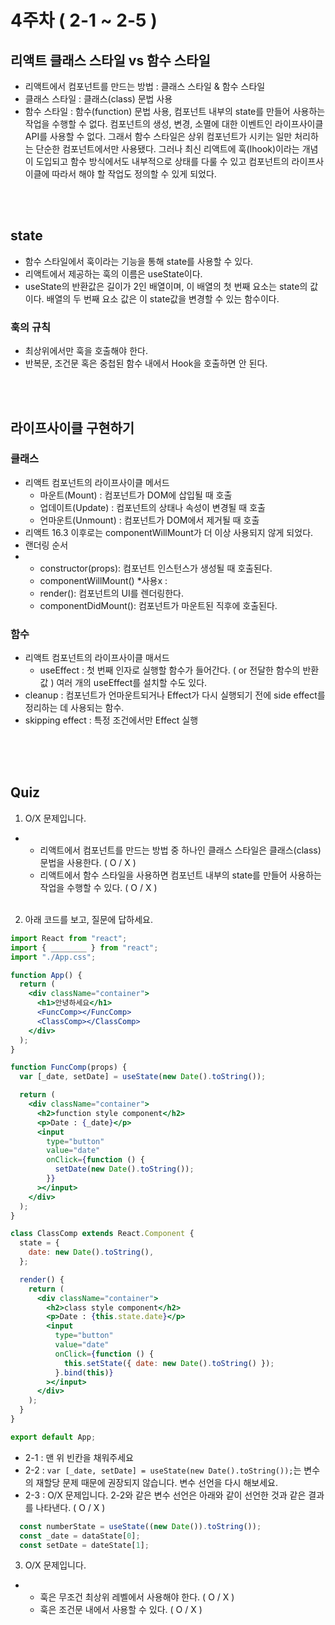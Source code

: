 # 4주차 ( 2-1 ~ 2-5 )
## 리액트 클래스 스타일 vs 함수 스타일
- 리액트에서 컴포넌트를 만드는 방법 : 클래스 스타일 & 함수 스타일
- 클래스 스타일 : 클래스(class) 문법 사용
- 함수 스타일 : 함수(function) 문법 사용, 컴포넌트 내부의 state를 만들어 사용하는 작업을 수행할 수 없다. 컴포넌트의 생성, 변경, 소멸에 대한 이벤트인 라이프사이클 API를 사용할 수 없다. 그래서 함수 스타일은 상위 컴포넌트가 시키는 일만 처리하는 단순한 컴포넌트에서만 사용됐다. 그러나 최신 리액트에 훅(Ihook)이라는 개념이 도입되고 함수 방식에서도 내부적으로 상태를 다룰 수 있고 컴포넌트의 라이프사이클에 따라서 해야 할 작업도 정의할 수 있게 되었다. 
  
<br><br>
## state
- 함수 스타일에서 훅이라는 기능을 통해 state를 사용할 수 있다.
- 리액트에서 제공하는 훅의 이름은 useState이다.
- useState의 반환값은 길이가 2인 배열이며, 이 배열의 첫 번째 요소는 state의 값이다. 배열의 두 번째 요소 값은 이 state값을 변경할 수 있는 함수이다.

### 훅의 규칙
- 최상위에서만 훅을 호출해야 한다.
- 반복문, 조건문 혹은 중첩된 함수 내에서 Hook을 호출하면 안 된다.

<br><br>
## 라이프사이클 구현하기
### 클래스
- 리액트 컴포넌트의 라이프사이클 메서드
  - 마운트(Mount) : 컴포넌트가 DOM에 삽입될 때 호출
  - 업데이트(Update) : 컴포넌트의 상태나 속성이 변경될 때 호출
  - 언마운트(Unmount) : 컴포넌트가 DOM에서 제거될 때 호출
- 리액트 16.3 이후로는 componentWillMount가 더 이상 사용되지 않게 되었다.
- 랜더링 순서
- - constructor(props): 컴포넌트 인스턴스가 생성될 때 호출된다.
  - componentWillMount() *사용x :  
  - render(): 컴포넌트의 UI를 렌더링한다.
  - componentDidMount(): 컴포넌트가 마운트된 직후에 호출된다.

### 함수
- 리액트 컴포넌트의 라이프사이클 매서드
  - useEffect : 첫 번째 인자로 실행할 함수가 들어간다. ( or 전달한 함수의 반환값 ) 여러 개의 useEffect를 설치할 수도 있다.
- cleanup : 컴포넌트가 언마운트되거나 Effect가 다시 실행되기 전에 side effect를 정리하는 데 사용되는 함수.
- skipping effect : 특정 조건에서만 Effect 실행

<br><br><br>
## Quiz
1. O/X 문제입니다.
- - 리액트에서 컴포넌트를 만드는 방법 중 하나인 클래스 스타일은 클래스(class) 문법을 사용한다. ( O / X )
  - 리액트에서 함수 스타일을 사용하면 컴포넌트 내부의 state를 만들어 사용하는 작업을 수행할 수 있다. ( O / X )  <br><br>

2. 아래 코드를 보고, 질문에 답하세요.

```jsx
import React from "react";
import { ________ } from "react";
import "./App.css";

function App() {
  return (
    <div className="container">
      <h1>안녕하세요</h1>
      <FuncComp></FuncComp>
      <ClassComp></ClassComp>
    </div>
  );
}

function FuncComp(props) {
  var [_date, setDate] = useState(new Date().toString());

  return (
    <div className="container">
      <h2>function style component</h2>
      <p>Date : {_date}</p>
      <input
        type="button"
        value="date"
        onClick={function () {
          setDate(new Date().toString());
        }}
      ></input>
    </div>
  );
}

class ClassComp extends React.Component {
  state = {
    date: new Date().toString(),
  };

  render() {
    return (
      <div className="container">
        <h2>class style component</h2>
        <p>Date : {this.state.date}</p>
        <input
          type="button"
          value="date"
          onClick={function () {
            this.setState({ date: new Date().toString() });
          }.bind(this)}
        ></input>
      </div>
    );
  }
}

export default App;
```
- 2-1 : 맨 위 빈칸을 채워주세요  
- 2-2 : ```var [_date, setDate] = useState(new Date().toString());```는 변수의 재할당 문제 때문에 권장되지 않습니다. 변수 선언을 다시 해보세요.  
- 2-3 : O/X 문제입니다. 2-2와 같은 변수 선언은 아래와 같이 선언한 것과 같은 결과를 나타낸다. ( O / X )  
``` jsx
  const numberState = useState((new Date()).toString());
  const _date = dataState[0];
  const setDate = dateState[1];
```
3. O/X 문제입니다.
- - 훅은 무조건 최상위 레벨에서 사용해야 한다. ( O / X )
  - 훅은 조건문 내에서 사용할 수 있다. ( O / X )
